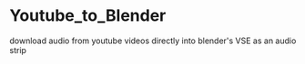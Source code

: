 # Youtube_to_Blender
download audio from youtube videos directly into blender's VSE as an audio strip
